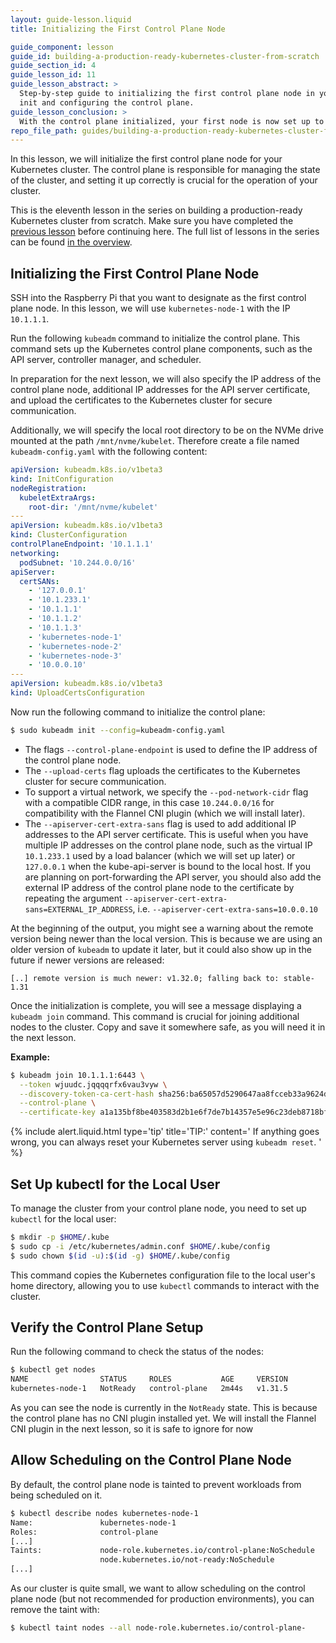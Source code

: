 ```yaml
---
layout: guide-lesson.liquid
title: Initializing the First Control Plane Node

guide_component: lesson
guide_id: building-a-production-ready-kubernetes-cluster-from-scratch
guide_section_id: 4
guide_lesson_id: 11
guide_lesson_abstract: >
  Step-by-step guide to initializing the first control plane node in your Kubernetes cluster, including running kubeadm
  init and configuring the control plane.
guide_lesson_conclusion: >
  With the control plane initialized, your first node is now set up to manage your Kubernetes cluster.
repo_file_path: guides/building-a-production-ready-kubernetes-cluster-from-scratch/lesson-11.md
---
```


In this lesson, we will initialize the first control plane node for your Kubernetes cluster. The control plane is
responsible for managing the state of the cluster, and setting it up correctly is crucial for the operation of your
cluster.

This is the eleventh lesson in the series on building a production-ready Kubernetes cluster from scratch. Make sure you
have completed the [previous lesson](/building-a-production-ready-kubernetes-cluster-from-scratch/lesson-10) before
continuing here. The full list of lessons in the series can be found
[in the overview](/building-a-production-ready-kubernetes-cluster-from-scratch).

## Initializing the First Control Plane Node

SSH into the Raspberry Pi that you want to designate as the first control plane node. In this lesson, we will use
`kubernetes-node-1` with the IP `10.1.1.1`.

Run the following `kubeadm` command to initialize the control plane. This command sets up the Kubernetes control plane
components, such as the API server, controller manager, and scheduler.

In preparation for the next lesson, we will also specify the IP address of the control plane node, additional IP
addresses for the API server certificate, and upload the certificates to the Kubernetes cluster for secure
communication.

Additionally, we will specify the local root directory to be on the NVMe drive mounted at the path `/mnt/nvme/kubelet`.
Therefore create a file named `kubeadm-config.yaml` with the following content:

```yaml
apiVersion: kubeadm.k8s.io/v1beta3
kind: InitConfiguration
nodeRegistration:
  kubeletExtraArgs:
    root-dir: '/mnt/nvme/kubelet'
---
apiVersion: kubeadm.k8s.io/v1beta3
kind: ClusterConfiguration
controlPlaneEndpoint: '10.1.1.1'
networking:
  podSubnet: '10.244.0.0/16'
apiServer:
  certSANs:
    - '127.0.0.1'
    - '10.1.233.1'
    - '10.1.1.1'
    - '10.1.1.2'
    - '10.1.1.3'
    - 'kubernetes-node-1'
    - 'kubernetes-node-2'
    - 'kubernetes-node-3'
    - '10.0.0.10'
---
apiVersion: kubeadm.k8s.io/v1beta3
kind: UploadCertsConfiguration
```

Now run the following command to initialize the control plane:

```bash
$ sudo kubeadm init --config=kubeadm-config.yaml
```

- The flags `--control-plane-endpoint` is used to define the IP address of the control plane node.
- The `--upload-certs` flag uploads the certificates to the Kubernetes cluster for secure communication.
- To support a virtual network, we specify the `--pod-network-cidr` flag with a compatible CIDR range, in this case
  `10.244.0.0/16` for compatibility with the Flannel CNI plugin (which we will install later).
- The `--apiserver-cert-extra-sans` flag is used to add additional IP addresses to the API server certificate. This is
  useful when you have multiple IP addresses on the control plane node, such as the virtual IP `10.1.233.1` used by a
  load balancer (which we will set up later) or `127.0.0.1` when the kube-api-server is bound to the local host. If you
  are planning on port-forwarding the API server, you should also add the external IP address of the control plane node
  to the certificate by repeating the argument `--apiserver-cert-extra-sans=EXTERNAL_IP_ADDRESS`, i.e.
  `--apiserver-cert-extra-sans=10.0.0.10`

At the beginning of the output, you might see a warning about the remote version being newer than the local version.
This is because we are using an older version of `kubeadm` to update it later, but it could also show up in the future
if newer versions are released:

```
[..] remote version is much newer: v1.32.0; falling back to: stable-1.31
```

Once the initialization is complete, you will see a message displaying a `kubeadm join` command. This command is crucial
for joining additional nodes to the cluster. Copy and save it somewhere safe, as you will need it in the next lesson.

**Example:**

```bash
$ kubeadm join 10.1.1.1:6443 \
  --token wjuudc.jqqqqrfx6vau3vyw \
  --discovery-token-ca-cert-hash sha256:ba65057d5290647aa8fcceb33a9624d3e9eb3640d13d11265fe48a611c5b8f3f \
  --control-plane \
  --certificate-key a1a135bf8be403583d2b1e6f7de7b14357e5e96c23deb8718bf2d1a807b08612
```

{% include alert.liquid.html type='tip' title='TIP:' content='
If anything goes wrong, you can always reset your Kubernetes server using <code>kubeadm reset</code>.
' %}

## Set Up kubectl for the Local User

To manage the cluster from your control plane node, you need to set up `kubectl` for the local user:

```bash
$ mkdir -p $HOME/.kube
$ sudo cp -i /etc/kubernetes/admin.conf $HOME/.kube/config
$ sudo chown $(id -u):$(id -g) $HOME/.kube/config
```

This command copies the Kubernetes configuration file to the local user's home directory, allowing you to use `kubectl`
commands to interact with the cluster.

## Verify the Control Plane Setup

Run the following command to check the status of the nodes:

```bash
$ kubectl get nodes
NAME                STATUS     ROLES           AGE     VERSION
kubernetes-node-1   NotReady   control-plane   2m44s   v1.31.5
```

As you can see the node is currently in the `NotReady` state. This is because the control plane has no CNI plugin
installed yet. We will install the Flannel CNI plugin in the next lesson, so it is safe to ignore for now

## Allow Scheduling on the Control Plane Node

By default, the control plane node is tainted to prevent workloads from being scheduled on it.

```bash
$ kubectl describe nodes kubernetes-node-1
Name:               kubernetes-node-1
Roles:              control-plane
[...]
Taints:             node-role.kubernetes.io/control-plane:NoSchedule
                    node.kubernetes.io/not-ready:NoSchedule
[...]
```

As our cluster is quite small, we want to allow scheduling on the control plane node (but not recommended for production
environments), you can remove the taint with:

```bash
$ kubectl taint nodes --all node-role.kubernetes.io/control-plane-
```
